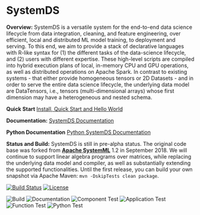 <!--
{% comment %}
Modifications Copyright 2020 Graz University of Technology

Licensed to the Apache Software Foundation (ASF) under one or more
contributor license agreements.  See the NOTICE file distributed with
this work for additional information regarding copyright ownership.
The ASF licenses this file to you under the Apache License, Version 2.0
(the "License"); you may not use this file except in compliance with
the License.  You may obtain a copy of the License at

http://www.apache.org/licenses/LICENSE-2.0

Unless required by applicable law or agreed to in writing, software
distributed under the License is distributed on an "AS IS" BASIS,
WITHOUT WARRANTIES OR CONDITIONS OF ANY KIND, either express or implied.
See the License for the specific language governing permissions and
limitations under the License.
{% end comment %}
-->

# SystemDS

**Overview:** SystemDS is a versatile system for the end-to-end data science lifecycle from data integration, cleaning, and feature engineering, over efficient, local and distributed ML model training, to deployment and serving. To this end, we aim to provide a stack of declarative languages with R-like syntax for (1) the different tasks of the data-science lifecycle, and (2) users with different expertise. These high-level scripts are compiled into hybrid execution plans of local, in-memory CPU and GPU operations, as well as distributed operations on Apache Spark. In contrast to existing systems - that either provide homogeneous tensors or 2D Datasets - and in order to serve the entire data science lifecycle, the underlying data model are DataTensors, i.e., tensors (multi-dimensional arrays) whose first dimension may have a heterogeneous and nested schema.

**Quick Start** [Install, Quick Start and Hello World](/bin/README.md)

**Documentation:** [SystemDS Documentation](/docs/README.md)

**Python Documentation** [Python SystemDS Documentation](https://damslab.github.io/docs/sysdspython/index.html)

**Status and Build:** SystemDS is still in pre-alpha status. The original code base was forked from [**Apache SystemML**](http://systemml.apache.org/) 1.2 in September 2018. We will continue to support linear algebra programs over matrices, while replacing the underlying data model and compiler, as well as substantially extending the supported functionalities. Until the first release, you can build your own snapshot via Apache Maven: `mvn -DskipTests clean package`.

[![Build Status](https://travis-ci.com/tugraz-isds/systemds.svg?branch=master)](https://travis-ci.com/tugraz-isds/systemds)
[![License](https://img.shields.io/badge/License-Apache%202.0-gre.svg)](https://opensource.org/licenses/Apache-2.0)

![Build](https://github.com/tugraz-isds/systemds/workflows/Build/badge.svg)
![Documentation](https://github.com/tugraz-isds/systemds/workflows/Documentation/badge.svg)
![Component Test](https://github.com/tugraz-isds/systemds/workflows/Component%20Test/badge.svg)
![Application Test](https://github.com/tugraz-isds/systemds/workflows/Application%20Test/badge.svg)
![Function Test](https://github.com/tugraz-isds/systemds/workflows/Function%20Test/badge.svg)
![Python Test](https://github.com/tugraz-isds/systemds/workflows/Python%20Test/badge.svg)
